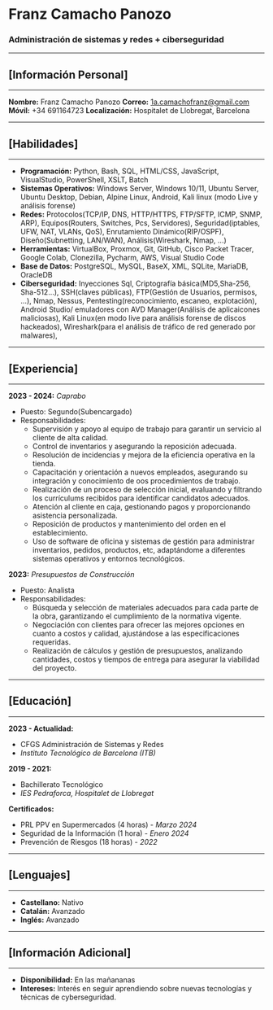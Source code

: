 # Franz Camacho Panozo
### Administración de sistemas y redes + ciberseguridad

----------------------------------------
## [Información Personal]
----------------------------------------
**Nombre:** Franz Camacho Panozo 
**Correo:** 1a.camachofranz@gmail.com  
**Móvil:** +34 691164723
**Localización:** Hospitalet de Llobregat, Barcelona  

----------------------------------------
## [Habilidades]
----------------------------------------
- **Programación:** Python, Bash, SQL, HTML/CSS, JavaScript, VisualStudio, PowerShell, XSLT, Batch
- **Sistemas Operativos:** Windows Server, Windows 10/11, Ubuntu Server, Ubuntu Desktop, Debian, Alpine Linux, Android, Kali linux (modo Live y análisis forense)
- **Redes:** Protocolos(TCP/IP, DNS, HTTP/HTTPS, FTP/SFTP, ICMP, SNMP, ARP), Equipos(Routers, Switches, Pcs, Servidores), Seguridad(iptables, UFW, NAT, VLANs, QoS), Enrutamiento Dinámico(RIP/OSPF), Diseño(Subnetting, LAN/WAN), Análisis(Wireshark, Nmap, ...)
- **Herramientas:** VirtualBox, Proxmox, Git, GitHub, Cisco Packet Tracer, Google Colab, Clonezilla, Pycharm, AWS, Visual Studio Code
- **Base de Datos:** PostgreSQL, MySQL, BaseX, XML, SQLite, MariaDB, OracleDB
- **Ciberseguridad:** Inyecciones Sql, Criptografía básica(MD5,Sha-256, Sha-512...), SSH(claves públicas), FTP(Gestión de Usuarios, permisos, ...), Nmap, Nessus, Pentesting(reconocimiento, escaneo, explotación), Android Studio/ emuladores con AVD Manager(Análisis de aplicaicones maliciosas), Kali Linux(en modo live para análisis forense de discos hackeados), Wireshark(para el análisis de tráfico de red generado por malwares), 
----------------------------------------
## [Experiencia]
----------------------------------------
**2023 - 2024:** *Caprabo*  
  - Puesto: Segundo(Subencargado)  
  - Responsabilidades:
    - Supervisión y apoyo al equipo de trabajo para garantir un servicio al cliente de alta calidad.
    - Control de inventarios y asegurando la reposición adecuada.
    - Resolución de incidencias y mejora de la eficiencia operativa en la tienda.
    - Capacitación y orientación a nuevos empleados, asegurando su integración y conocimiento de oos procedimientos de trabajo.
    - Realización de un proceso de selección inicial, evaluando y filtrando los currículums recibidos para identificar candidatos adecuados.
    - Atención al cliente en caja, gestionando pagos y proporcionando asistencia personalizada.
    - Reposición de productos y mantenimiento del orden en el establecimiento.
    - Uso de software de oficina y sistemas de gestión para administrar inventarios, pedidos, productos, etc, adaptándome a diferentes sistemas operativos y entornos tecnológicos.

**2023:** *Presupuestos de Construcción*  
  - Puesto: Analista  
  - Responsabilidades:
    - Búsqueda y selección de materiales adecuados para cada parte de la obra, garantizando el cumplimiento de la normativa vigente.
    - Negociación con clientes para ofrecer las mejores opciones en cuanto a costos y calidad, ajustándose a las especificaciones requeridas.
    - Realización de cálculos y gestión de presupuestos, analizando cantidades, costos y tiempos de entrega para asegurar la viabilidad del proyecto.

----------------------------------------
## [Educación]
----------------------------------------
**2023 - Actualidad:**  
  - CFGS Administración de Sistemas y Redes  
  - *Instituto Tecnológico de Barcelona (ITB)*  

**2019 - 2021:**  
  - Bachillerato Tecnológico  
  - *IES Pedraforca, Hospitalet de Llobregat*  

**Certificados:**  
  - PRL PPV en Supermercados (4 horas) - *Marzo 2024*  
  - Seguridad de la Información (1 hora) - *Enero 2024*
  - Prevención de Riesgos (18 horas) - *2022*  

----------------------------------------
## [Lenguajes]
----------------------------------------
- **Castellano:** Nativo
- **Catalán:** Avanzado
- **Inglés:** Avanzado 

----------------------------------------
## [Información Adicional]
----------------------------------------
- **Disponibilidad:** En las mañananas  
- **Intereses:** Interés en seguir aprendiendo sobre nuevas tecnologías y técnicas de cyberseguridad. 
